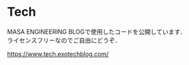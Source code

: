 # Tech

MASA ENGINEERING BLOGで使用したコードを公開しています．  
ライセンスフリーなのでご自由にどうぞ．

https://www.tech.exotechblog.com/
